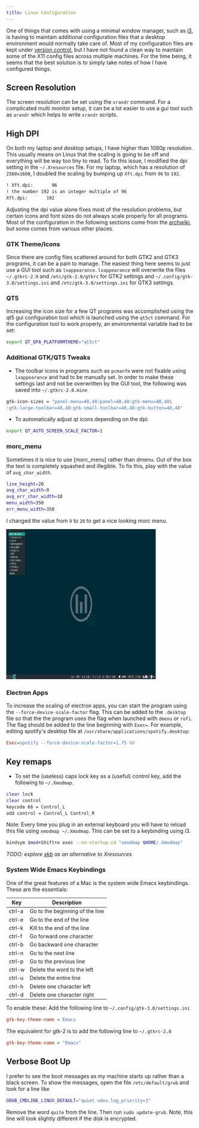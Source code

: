 ```yaml
---
title: Linux Configuration
---
```


One of things that comes with using a minimal window manager, such as [i3], is
having to maintain additional configuration files that a desktop environment
would normally take care of. Most of my configuration files are kept under
[version control], but I have not found a clean way to maintain some of the X11
config files across multiple machines. For the time being, it seems that the
best solution is to simply take notes of how I have configured things.

## Screen Resolution

The screen resolution can be set using the `xrandr` command. For a complicated
multi monitor setup, it can be a lot easier to use a gui tool such as `arandr`
which helps to write `xrandr` scripts.

## High DPI

On both my laptop and desktop setups, I have higher than 1080p resolution. This
usually means on Linux that the scaling is going to be off and everything will
be way too tiny to read. To fix this issue, I modified the dpi setting in the
`~/.Xresources` file. For my laptop, which has a resolution of `2560x1600`, I
doubled the scaling by bumping up `Xft.dpi` from `96` to `192`.

```xorg
! Xft.dpi:       96
! the number 192 is an integer multiple of 96
Xft.dpi:       192 
```

Adjusting the dpi value alone fixes most of the resolution problems, but
certain icons and font sizes do not always scale properly for all programs.
Most of the configuration in the following sections come from the [archwiki],
but some comes from various other places.

### GTK Theme/Icons

Since there are config files scattered around for both GTK2 and GTK3 programs,
it can be a pain to manage. The easiest thing here seems to just use a GUI tool
such as `lxappearance`. `lxappearance` will overwrite the files `~/.gtkrc-2.0`
and `/etc/gtk-2.0/gtkrc` for GTK2 settings and `~/.config/gtk-3.0/settings.ini`
and `/etc/gtk-3.0/settings.ini` for GTK3 settings.

### QT5

Increasing the icon size for a few QT programs was accomplished using the qt5
gui configuration tool which is launched using the `qt5ct` command. For the
configuration tool to work properly, an environmental variable had to be set:

```zsh
export QT_QPA_PLATFORMTHEME="qt5ct"
```

### Additional GTK/QT5 Tweaks

- The toolbar icons in programs such as `pcmanfm` were not fixable using
  `lxappearance` and had to be manually set. In order to make these settings
  last and not be overwritten by the GUI tool, the following was saved into
  `~/.gtkrc-2.0.mine`

```sh
gtk-icon-sizes = "panel-menu=48,48:panel=48,48:gtk-menu=48,48\
:gtk-large-toolbar=48,48:gtk-small-toolbar=48,48:gtk-button=48,48"
```

- To automatically adjust qt icons depending on the dpi:

```zsh
export QT_AUTO_SCREEN_SCALE_FACTOR=1
```

### morc_menu

Sometimes it is nice to use [morc_menu] rather than dmenu. Out of the box the
text is completely squashed and illegible. To fix this, play with the value of
`avg_char_width`.

```sh
line_height=20
avg_char_width=9
avg_err_char_width=10
menu_width=350
err_menu_width=350
```

I changed the value from `9` to `20` to get a nice looking morc menu.

<img src="/assets/img/morc_menu.png" alt="morc_menu" class="center" width=400 height=400>

### Electron Apps

To increase the scaling of electron apps, you can start the program using the
`--force-device-scale-factor` flag. This can be added to the `.desktop` file so
that the the program uses the flag when launched with `dmenu` or `rofi`.  The
flag should be added to the line beginning with `Exec=`. For example, editing
spotify's desktop file at `/usr/share/applications/spotify.desktop`:

```ini
Exec=spotify --force-device-scale-factor=1.75 %U
```

## Key remaps

- To set the (useless) caps lock key as a (useful) control key, add the following
to `~/.Xmodmap`.

```sh
clear lock
clear control
keycode 66 = Control_L
add control = Control_L Control_R
```

Note: Every time you plug in an external keyboard you will have to reload this
file using `xmodmap ~/.Xmodmap`. This can be set to a keybinding using i3.

```sh
bindsym $mod+Shift+x exec --no-startup-id "xmodmap $HOME/.Xmodmap"
```

*TODO: explore [xkb] as an alternative to Xresources*

### System Wide Emacs Keybindings

One of the great features of a Mac is the system wide Emacs keybindings. These
are the essentials:

| Key    | Description                     |
| ---    | ---                             |
| ctrl-a | Go to the beginning of the line |
| ctrl-e | Go to the end of the line       |
| ctrl-k | Kill to the end of the line     |
| ctrl-f | Go forward one character        |
| ctrl-b | Go backward one character       |
| ctrl-n | Go to the next line             |
| ctrl-p | Go to the previous line         |
| ctrl-w | Delete the word to the left     |
| ctrl-u | Delete the entire line          |
| ctrl-h | Delete one character left       |
| ctrl-d | Delete one character right      |

To enable these: Add the following line to `~/.config/gtk-3.0/settings.ini`

```ini
gtk-key-theme-name = Emacs
```

The equivalent for gtk-2 is to add the following line to `~/.gtkrc-2.0`

```ini
gtk-key-theme-name = "Emacs"
```

## Verbose Boot Up

I prefer to see the boot messages as my machine starts up rather than a black
screen. To show the messages, open the file `/etc/default/grub` and look for a
line like

```sh
GRUB_CMDLINE_LINUX_DEFAULT="quiet udev.log_priority=3"
```

Remove the word `quite` from the line. Then run `sudo update-grub`. Note, this
line will look slightly different if the disk is encrypted.

[i3]: https://i3wm.org/
[version control]: https://github.com/erietz/.ewr
[archwiki]: https://wiki.archlinux.org/title/HiDPI
[xkb]: https://wiki.archlinux.org/title/X_keyboard_extension
